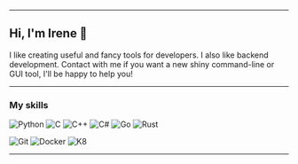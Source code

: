 ************************************************************************************************
## Hi, I'm Irene 👋
I like creating useful and fancy tools for developers. I also like backend development.
Contact with me if you want a new shiny command-line or GUI tool, I'll be happy to help you!
************************************************************************************************
### My skills

![Python](https://img.shields.io/badge/python-000000?style=for-the-badge&logo=python&logoColor=ffffff)
![C](https://img.shields.io/badge/c-000000?style=for-the-badge&logo=c&logoColor=ffffff)
![C++](https://img.shields.io/badge/c++-000000?style=for-the-badge&logo=cxx&logoColor=ffffff)
![C#](https://img.shields.io/badge/c%23-000000?style=for-the-badge&logo=c%23&logoColor=ffffff)
![Go](https://img.shields.io/badge/go-000000?style=for-the-badge&logo=go&logoColor=ffffff)
![Rust](https://img.shields.io/badge/rust-000000?style=for-the-badge&logo=rust&logoColor=ffffff)


![Git](https://img.shields.io/badge/git-000000?style=for-the-badge&logo=git&logoColor=ffffff)
![Docker](https://img.shields.io/badge/docker-000000?style=for-the-badge&logo=docker&logoColor=ffffff)
![K8](https://img.shields.io/badge/k8-000000?style=for-the-badge&logo=kubernetes&logoColor=ffffff)
************************************************************************************************



<!--
![alt](https://github.com/irene-brown/irene-brown/blob/main/moon.gif?raw=true)

**irene-brown/irene-brown** is a ✨ _special_ ✨ repository because its `README.md` (this file) appears on your GitHub profile.

Here are some ideas to get you started:

- 🔭 I’m currently working on ...
- 🌱 I’m currently learning ...
- 👯 I’m looking to collaborate on ...
- 🤔 I’m looking for help with ...
- 💬 Ask me about ...
- 📫 How to reach me: ...
- 😄 Pronouns: ...
- ⚡ Fun fact: ...
-->
